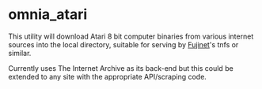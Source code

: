 # omnia_atari
This utility will download Atari 8 bit computer binaries from various internet sources into the local directory, suitable for serving by
[Fujinet](https://fujinet.online/)'s tnfs or similar.

Currently uses The Internet Archive as its back-end but this could be extended to any site with the appropriate API/scraping code.
